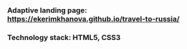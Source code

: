 ### Adaptive landing page: https://ekerimkhanova.github.io/travel-to-russia/
### Technology stack: HTML5, CSS3
